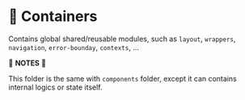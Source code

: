 # 📁 Containers

Contains global shared/reusable modules, such as `layout`, `wrappers`, `navigation`, `error-bounday`, `contexts`, ...

🛑 **NOTES** 🛑

This folder is the same with `components` folder, except it can contains internal logics or state itself.
